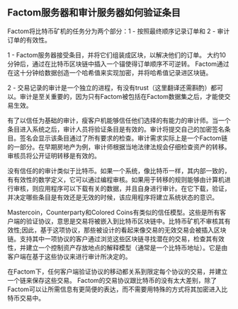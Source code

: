 ## Factom服务器和审计服务器如何验证条目

Factom将比特币矿机的任务分为两个部分：1 - 按照最终顺序记录订单和 2 - 审计订单的有效性。

1 - Factom服务器接受条目，并将它们组装成区块，以解决他们的订单。 大约10分钟后，通过在比特币区块链中插入一个锚使得订单顺序不可逆转。 Factom通过在这十分钟给数据创造一个哈希值来实现加密，并将哈希值记录进区块链。

2 - 交易记录的审计是一个独立的进程，有没有trust（这里翻译还需斟酌）都可以。审计是至关重要的，因为只有Factom被包括在Factom数据集之后，才能使交易生效。

有了以信任为基础的审计，瘦客户机能够信任他们选择的有能力的审计师。当一个条目进入系统之后，审计人员将验证条目是有效的。审计将提交自己的加密签名条目。签名会显示该条目通过了所有要求的检查。审计需求实际上是一个Factom链的一部分。在早期房地产为例，审计师根据当地法律法规会仔细检查资产的转移。审核员将公开证明转移是有效的。

没有信任的的审计类似于比特币。如果一个系统，像比特币一样，其内部一致的，有有效性的数学定义，它可以通过编程审核。如果用于转移的规则能够由计算机进行审核，则应用程序可以下载有关的数据，并且自身进行审计。在它下载，验证，并决定哪些条目是有效还是无效的时候，该应用程序将建立系统状态的意识。

Mastercoin，Counterparty和Colored Coins有类似的信任模型。这些是所有客户端的验证协议，意思是交易将被嵌入到比特币区块链中。比特币矿机不审核其有效性;因此，基于这项协议，那些被设计的看起来像交易的无效交易会被插入区块链。支持其中一项协议的客户通过浏览这些区块链寻找潜在的交易，检查其有效性，并建立一个控制资产存放地点的解释模型（通常是一个比特币地址）。它是由客户端在基于这些协议来进行审计所决定的。

在Factom下，任何客户端验证协议的移动都关系到限定每个协议的交易，并建立一个链来保存这些交易。
Factom的交易协议跟比特币的没有太大差别，除了Factom可以让所需信息有更简便的表达，而不需要用特殊的方式将其加密进入比特币交易中。

